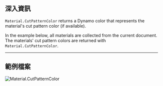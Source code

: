 ## 深入資訊

`Material.CutPatternColor` returns a Dynamo color that represents the material's cut pattern color (if available).

In the example below, all materials are collected from the current document. The materials' cut pattern colors are returned with `Material.CutPatternColor`.

___
## 範例檔案

![Material.CutPatternColor](./Revit.Elements.Material.CutPatternColor_img.jpg)
